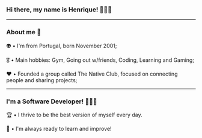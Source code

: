 ### Hi there, my name is Henrique! 🧔🏾‍♂️
---
### About me 🦄

👽 • I'm from Portugal, born November 2001;

🎖️ • Main hobbies: Gym, Going out w/friends, Coding, Learning and Gaming;

❤️ • Founded a group called The Native Club, focused on connecting people and sharing projects;

---
### I'm a Software Developer! 👨🏾‍💻

🏆 • I thrive to be the best version of myself every day.

🧠 • I'm always ready to learn and improve!
